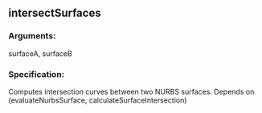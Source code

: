 ## intersectSurfaces
### Arguments: 
surfaceA, surfaceB
### Specification: 
Computes intersection curves between two NURBS surfaces. Depends on (evaluateNurbsSurface, calculateSurfaceIntersection)
